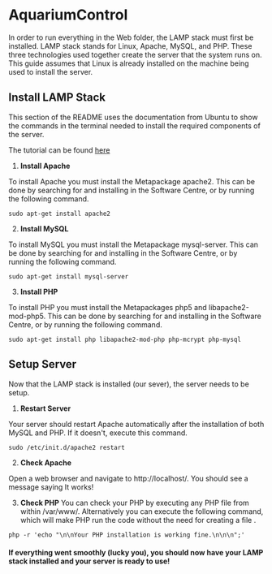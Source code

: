 # AquariumControl
In order to run everything in the Web folder, the LAMP stack must first be installed.
LAMP stack stands for Linux, Apache, MySQL, and PHP. These three technologies used
together create the server that the system runs on. This guide assumes that Linux
is already installed on the machine being used to install the server. 

## Install LAMP Stack

This section of the README uses the documentation from Ubuntu to show the commands
in the terminal needed to install the required components of the server.

The tutorial can be found [here](http://howtoubuntu.org/how-to-install-lamp-on-ubuntu "Ubuntu LAMP Install")

1. **Install Apache**

To install Apache you must install the Metapackage apache2. This can be done by searching for and installing in the Software Centre, or by running the following command.

`sudo apt-get install apache2`

2. **Install MySQL**

To install MySQL you must install the Metapackage mysql-server. This can be done by searching for and installing in the Software Centre, or by running the following command.

`sudo apt-get install mysql-server`

3. **Install PHP**

To install PHP you must install the Metapackages php5 and libapache2-mod-php5. This can be done by searching for and installing in the Software Centre, or by running the following command.

`sudo apt-get install php libapache2-mod-php php-mcrypt php-mysql`

## Setup Server
Now that the LAMP stack is installed (our sever), the server needs to be setup.

1. **Restart Server**

Your server should restart Apache automatically after the installation of both MySQL and PHP. If it doesn't, execute this command.

`sudo /etc/init.d/apache2 restart`

2. **Check Apache**

Open a web browser and navigate to http://localhost/. You should see a message saying It works!

3. **Check PHP**
You can check your PHP by executing any PHP file from within /var/www/. Alternatively you can execute the following command, which will make PHP run the code without the need for creating a file .

`php -r 'echo "\n\nYour PHP installation is working fine.\n\n\n";'`


#### If everything went smoothly (lucky you), you should now have your LAMP stack installed and your server is ready to use!
